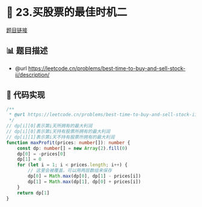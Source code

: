 # 🎨 23.买股票的最佳时机二

[题目链接](https://leetcode.cn/problems/best-time-to-buy-and-sell-stock-ii/description/)

## 📊 题目描述
* @url https://leetcode.cn/problems/best-time-to-buy-and-sell-stock-ii/description/

## 📎 代码实现
```typescript
/**
 * @url https://leetcode.cn/problems/best-time-to-buy-and-sell-stock-ii/description/
 */
// dp[i][0]表示第i天所拥有的最大利润
// dp[i][0]表示第i天持有股票所拥有的最大利润
// dp[i][1]表示第i天不持有股票所拥有的最大利润
function maxProfit(prices: number[]): number {
    const dp: number[] = new Array(2).fill(0)
    dp[0] = -prices[0]
    dp[1] = 0
    for (let i = 1; i < prices.length; i++) {
        // 这里会被覆盖，可以用两层数组来保存
        dp[0] = Math.max(dp[0], dp[1] - prices[i])
        dp[1] = Math.max(dp[1], dp[0] + prices[i])
    }
    return dp[1]
}

```
